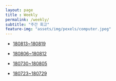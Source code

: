 ```yaml
---
layout: page
title : Weekly 
permalink: /weekly/
subtitle: "주간 회고" 
feature-img: "assets/img/pexels/computer.jpeg"
---
```


* [180813~180819](https://sehajyang.github.io/2018/08/19/180813~180819.html)

* [180806~180812](https://sehajyang.github.io/2018/08/12/180806~180812.html)

* [180730~180805](https://sehajyang.github.io/2018/08/05/180730~180805.html)

* [180723~180729](https://sehajyang.github.io/2018/07/30/180723~180729.html)
